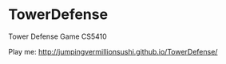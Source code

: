 # TowerDefense
Tower Defense Game CS5410

Play me: http://jumpingvermillionsushi.github.io/TowerDefense/
